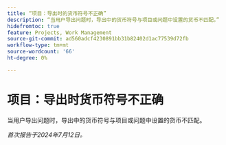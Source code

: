 ```yaml
---
title: “项目：导出时的货币符号不正确”
description: “当用户导出问题时，导出中的货币符号与项目或问题中设置的货币不匹配。”
hidefromtoc: true
feature: Projects, Work Management
source-git-commit: ad560adcf4230891bb31b82402d1ac77539d72fb
workflow-type: tm+mt
source-wordcount: '66'
ht-degree: 0%

---
```



# 项目：导出时货币符号不正确

当用户导出问题时，导出中的货币符号与项目或问题中设置的货币不匹配。

_首次报告于2024年7月12日。_
